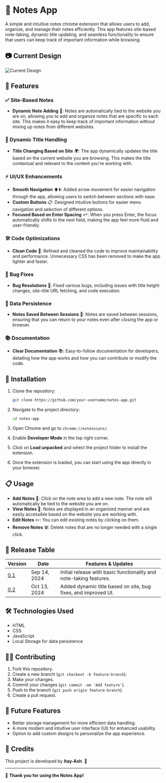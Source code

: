 # 📓 Notes App

A simple and intuitive notes chrome extension that allows users to add, organize, and manage their notes efficiently.
This app features site-based note-taking, dynamic title updating, and seamless functionality to ensure that users can keep track of important information while browsing.

## 📷 Current Design

![Current Design](https://github.com/user-attachments/assets/3843fd24-8b33-4fe1-ae11-07f81e104b3f)

## 🌟 Features

### ✅ Site-Based Notes
- **Dynamic Note Adding** 📝: Notes are automatically tied to the website you are on, allowing you to add and organize notes that are specific to each site. This makes it easy to keep track of important information without mixing up notes from different websites.

### 🔧 Dynamic Title Handling
- **Title Changing Based on Site** 🌍: The app dynamically updates the title based on the current website you are browsing. This makes the title contextual and relevant to the content you're working with.

### ⚡ UI/UX Enhancements
- **Smooth Navigation** ⬆️⬇️: Added arrow movement for easier navigation through the app, allowing users to switch between sections with ease.
- **Custom Buttons** 📋: Designed intuitive buttons for easier menu navigation and selection of different options.
- **Focused Based on Enter Spacing** ↩️: When you press Enter, the focus automatically shifts to the next field, making the app feel more fluid and user-friendly.

### 🛠️ Code Optimizations
- **Clean Code** 🧹: Refined and cleaned the code to improve maintainability and performance. Unnecessary CSS has been removed to make the app lighter and faster.

### 🧹 Bug Fixes
- **Bug Resolutions** 🐞: Fixed various bugs, including issues with title height changes, site-title URL fetching, and code execution.

### 💾 Data Persistence
- **Notes Saved Between Sessions** 💾: Notes are saved between sessions, ensuring that you can return to your notes even after closing the app or browser.

### 📚 Documentation
- **Clear Documentation** 📚: Easy-to-follow documentation for developers, detailing how the app works and how you can contribute or modify the code.

## 🔧 Installation

1. Clone the repository:
    ```bash
    git clone https://github.com/your-username/notes-app.git
    ```

2. Navigate to the project directory:
    ```bash
    cd notes-app
    ```

3. Open Chrome and go to `chrome://extensions/`.

4. Enable **Developer Mode** in the top right corner.

5. Click on **Load unpacked** and select the project folder to install the extension.

6. Once the extension is loaded, you can start using the app directly in your browser.

## 📋 Usage

- **Add Notes** 📝: Click on the note area to add a new note. The note will automatically be tied to the website you are on.
- **View Notes** 👀: Notes are displayed in an organized manner and are easily accessible based on the website you are working with.
- **Edit Notes** ✏️: You can edit existing notes by clicking on them.
- **Remove Notes** 🗑️: Delete notes that are no longer needed with a single click.

## 📅 Release Table

| Version | Date       | Features & Updates                                      |
|---------|------------|---------------------------------------------------------|
| [0.1](https://github.com/your-username/notes-app/releases/tag/v0.1)     | Sep 14, 2024 | Initial release with basic functionality and note-taking features. |
| [0.2](https://github.com/your-username/notes-app/releases/tag/v0.2)     | Oct 13, 2024 | Added dynamic title based on site, bug fixes, and improved UI. |


## 🛠️ Technologies Used
- HTML
- CSS
- JavaScript
- Local Storage for data persistence

## 🧑‍💻 Contributing
1. Fork this repository.
2. Create a new branch (`git checkout -b feature-branch`).
3. Make your changes.
4. Commit your changes (`git commit -am 'Add feature'`).
5. Push to the branch (`git push origin feature-branch`).
6. Create a pull request.

## 🔮 Future Features
- Better storage management for more efficient data handling.
- A more modern and intuitive user interface (UI) for enhanced usability.
- Option to add custom designs to personalize the app experience.

## 👏 Credits
This project is developed by **Itay-Ash**. 🙌

---

💬 **Thank you for using the Notes App!**
